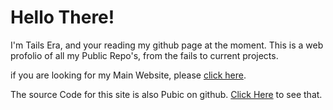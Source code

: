 # Hello There!
I'm Tails Era, and your reading my github page at the moment. This is a web profolio of all my Public Repo's, from the fails to current projects.

if you are looking for my Main Website, please [click here](https://www.stailsera.ml).

The source Code for this site is also Pubic on github. [Click Here](https://github.com/TailsEraYT/TailsEraYT.github.io) to see that.